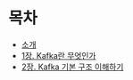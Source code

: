 # 목차

* [소개](README.md)
* [1장. Kafka란 무엇인가](01-intro.md)
* [2장. Kafka 기본 구조 이해하기](02-architecture.md)